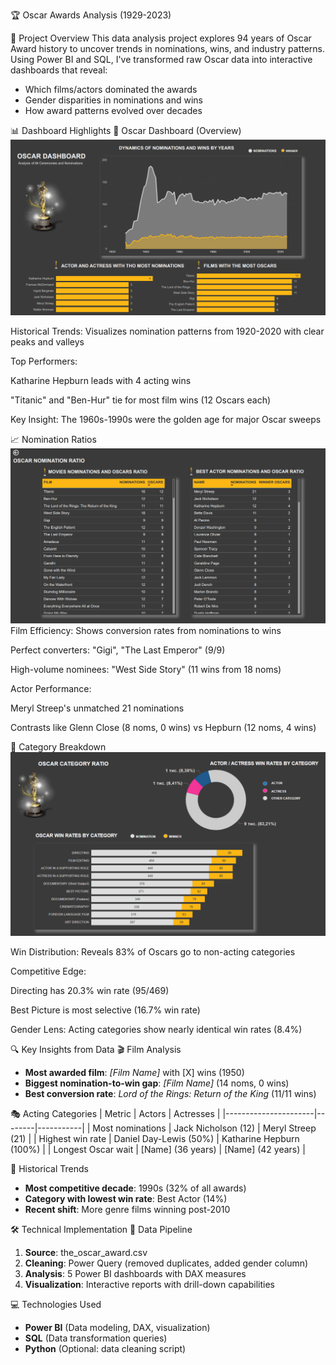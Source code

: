  🏆 Oscar Awards Analysis (1929-2023)

📌 Project Overview
This data analysis project explores 94 years of Oscar Award history to uncover trends in nominations, wins, and industry patterns. Using Power BI and SQL, I've transformed raw Oscar data into interactive dashboards that reveal:

- Which films/actors dominated the awards
- Gender disparities in nominations and wins
- How award patterns evolved over decades

📊 Dashboard Highlights
🎯 Oscar Dashboard (Overview)
![Image alt](https://github.com/YakymivLuybomyr/oscar_awards_analysis/blob/main/data/D.O_1.png)

Historical Trends: Visualizes nomination patterns from 1920-2020 with clear peaks and valleys

Top Performers:

Katharine Hepburn leads with 4 acting wins

"Titanic" and "Ben-Hur" tie for most film wins (12 Oscars each)

Key Insight: The 1960s-1990s were the golden age for major Oscar sweeps

📈 Nomination Ratios
![Image alt](https://github.com/YakymivLuybomyr/oscar_awards_analysis/blob/main/data/D.O_%202.png)
Film Efficiency: Shows conversion rates from nominations to wins

Perfect converters: "Gigi", "The Last Emperor" (9/9)

High-volume nominees: "West Side Story" (11 wins from 18 noms)

Actor Performance:

Meryl Streep's unmatched 21 nominations

Contrasts like Glenn Close (8 noms, 0 wins) vs Hepburn (12 noms, 4 wins)

🏅 Category Breakdown
![Image alt](https://github.com/YakymivLuybomyr/oscar_awards_analysis/blob/main/data/D.O_3.png)

Win Distribution: Reveals 83% of Oscars go to non-acting categories

Competitive Edge:

Directing has 20.3% win rate (95/469)

Best Picture is most selective (16.7% win rate)

Gender Lens: Acting categories show nearly identical win rates (8.4%)

🔍 Key Insights from Data
 🎬 Film Analysis
- **Most awarded film**: *[Film Name]* with [X] wins (1950)
- **Biggest nomination-to-win gap**: *[Film Name]* (14 noms, 0 wins)
- **Best conversion rate**: *Lord of the Rings: Return of the King* (11/11 wins)

 🎭 Acting Categories
| Metric               | Actors | Actresses |
|----------------------|--------|-----------|
| Most nominations     | Jack Nicholson (12) | Meryl Streep (21) |
| Highest win rate     | Daniel Day-Lewis (50%) | Katharine Hepburn (100%) |
| Longest Oscar wait   | [Name] (36 years) | [Name] (42 years) |

 📅 Historical Trends
- **Most competitive decade**: 1990s (32% of all awards)
- **Category with lowest win rate**: Best Actor (14%)
- **Recent shift**: More genre films winning post-2010

 🛠 Technical Implementation
 📂 Data Pipeline
1. **Source**: the_oscar_award.csv
2. **Cleaning**: Power Query (removed duplicates, added gender column)
3. **Analysis**: 5 Power BI dashboards with DAX measures
4. **Visualization**: Interactive reports with drill-down capabilities

💻 Technologies Used
- **Power BI** (Data modeling, DAX, visualization)
- **SQL** (Data transformation queries)
- **Python** (Optional: data cleaning script)

